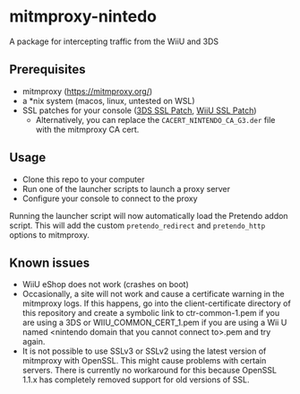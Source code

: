 # mitmproxy-nintedo

A package for intercepting traffic from the WiiU and 3DS

## Prerequisites

- mitmproxy (https://mitmproxy.org/)
- a *nix system (macos, linux, untested on WSL)
- SSL patches for your console ([3DS SSL Patch](https://github.com/InternalLoss/3DS-SSL-Patch), [WiiU SSL Patch](https://github.com/PretendoNetwork/network-installer/tree/nossl-5.5.5))
  - Alternatively, you can replace the `CACERT_NINTENDO_CA_G3.der` file with the mitmproxy CA cert.

## Usage

- Clone this repo to your computer
- Run one of the launcher scripts to launch a proxy server
- Configure your console to connect to the proxy

Running the launcher script will now automatically load the Pretendo addon script.  This will add the custom `pretendo_redirect` and `pretendo_http` options to mitmproxy.

## Known issues

- WiiU eShop does not work (crashes on boot)
- Occasionally, a site will not work and cause a certificate warning in the mitmproxy logs. If this happens, go into the client-certificate directory of this repository and create a symbolic link to ctr-common-1.pem if you are using a 3DS or WIIU_COMMON_CERT_1.pem if you are using a Wii U named \<nintendo domain that you cannot connect to\>.pem and try again.
- It is not possible to use SSLv3 or SSLv2 using the latest version of mitmproxy with OpenSSL. This might cause problems with certain servers. There is currently no workaround for this because OpenSSL 1.1.x has completely removed support for old versions of SSL.
